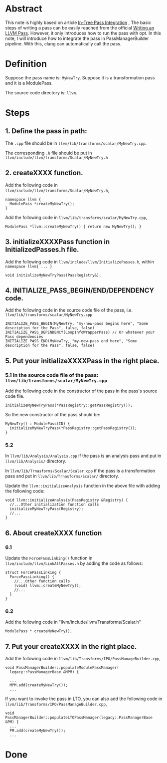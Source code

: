 # Abstract
This note is highly based on article [In-Tree Pass Integration](https://medium.com/@mshockwave/writing-llvm-pass-in-2018-part-iii-d44cd0c2c354) ,
The basic steps of writing a pass can be easily reached from the official [Writing an LLVM Pass](http://llvm.org/docs/WritingAnLLVMPass.html). 
However, it only introduces how to run the pass with opt. In this note, I will introduce how to integrate the pass in PassManagerBuilder pipeline. With this, clang can automatically call the pass.

# Definition
Suppose the pass name is: `MyNewTry`. Suppose it is a transformation pass and it is a ModulePass.

The source code directory is: `llvm`.

# Steps
## 1. Define the pass in path:       
The `.cpp` file should be in `llvm/lib/transforms/scalar/MyNewTry.cpp`.

The corresponding `.h` file should be put in `llvm/include/llvm/transforms/Scalar/MyNewTry.h`

## 2. createXXXX function.
   
Add the following code in `llvm/include/llvm/transforms/Scalar/MyNewTry.h`,  

```      
namespace llvm {
  ModulePass *createMyNewTry();
}
```
      
Add the following code in `llvm/lib/transforms/scalar/MyNewTry.cpp`,

```
ModulePass *llvm::createMyNewTry() { return new MyNewTry(); }
```  
## 3. initializeXXXXPass function in InitializedPasses.h file.
Add the following code in `llvm/include/llvm/InitializePasses.h`, within `namespace llvm{ ... }`

```
void initializeMyNewTryPass(PassRegistry&);
```
## 4. INITIALIZE_PASS_BEGIN/END/DEPENDENCY code.
Add the following code in the source code file of the pass, i.e. `llvm/lib/transforms/scalar/MyNewTry.cpp`

```
INITIALIZE_PASS_BEGIN(MyNewTry, "my-new-pass begins here", "Some description for the Pass", false, false)
INITIALIZE_PASS_DEPENDENCY(LoopInfoWrapperPass) // Or whatever your Pass dependencies
INITIALIZE_PASS_END(MyNewTry, "my-new-pass end here", "Some description for the Pass", false, false)
```
## 5. Put your initializeXXXXPass in the right place.
### 5.1 In the source code file of the pass: `llvm/lib/transforms/scalar/MyNewTry.cpp`
Add the following code in the constructor of the pass in the pass's source code file. 

```
initializeMyNewTryPass(*PassRegistry::getPassRegistry());
```
      
So the new constructor of the pass should be:
```
MyNewTry() : ModulePass(ID) {
  initializeMyNewTryPass(*PassRegistry::getPassRegistry());
}
```
### 5.2 

In `llvm/lib/Analysis/Analysis.cpp` if the pass is an analysis pass and put in `llvm/lib/Analysis/` directory.

In `llvm/lib/Trnasforms/Scalar/Scalar.cpp` if the pass is a transformation pass and put in `llvm/lib/Trnasforms/Scalar/` directory.
        
Update the `llvm::initializeAnalysis` function in the above file with adding the following code:

```
void llvm::initializeAnalysis(PassRegistry &Registry) {
  //...Other initialization function calls
  initializeMyNewTryPass(Registry);
  //...
}
```
  
## 6. About createXXXX function
### 6.1 
Update the `ForcePassLinking()` function in `llvm/include/llvm/LinkAllPasses.h` by adding the code as follows:

```
struct ForcePassLinking {
  ForcePassLinking() {
    //...Other function calls
    (void) llvm::createMyNewTry();
    //...
  }
}
```
### 6.2
Add the following code in "llvm/include/llvm/Transforms/Scalar.h"

```
ModulePass * createMyNewTry();
```
## 7. Put your createXXXX in the right place.
Add the following code in `llvm/lib/Transforms/IPO/PassManageBuilder.cpp`,

```
void PassManagerBuilder::populateModulePassManager(
  legacy::PassManagerBase &MPM) {
          
  ...
  MPM.add(createMyNewTry());
  ...
```
If you want to invoke the pass in LTO, you can also add the following code in `llvm/lib/Transforms/IPO/PassManageBuilder.cpp`, 
 
```
void PassManagerBuilder::populateLTOPassManager(legacy::PassManagerBase &PM) {
  ...
  PM.add(createMyNewTry());
  ...
```
# Done
